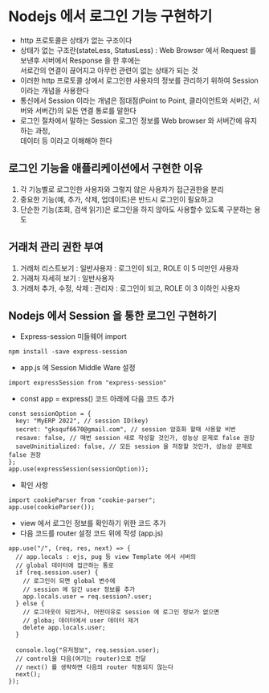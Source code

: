 # Nodejs 에서 로그인 기능 구현하기

- http 프로토콜은 상태가 없는 구조이다
- 상태가 없는 구조란(stateLess, StatusLess) : Web Browser 에서 Request 를 보낸후 서버에서 Response 을 한 후에는  
  서로간의 연결이 끊어지고 아무런 관련이 없는 상태가 되는 것
- 이러한 http 프로토콜 상에서 로그인한 사용자의 정보를 관리하기 위하여 Session 이라는 개념을 사용한다
- 통신에서 Session 이라는 개념은 점대점(Point to Point, 클라이언트와 서버간, 서버와 서버간)의 모든 연결 통로를 말한다
- 로그인 절차에서 말하는 Session 로그인 정보를 Web browser 와 서버간에 유지하는 과정,  
  데이터 등 이라고 이해해야 한다

## 로그인 기능을 애플리케이션에서 구현한 이유

1. 각 기능별로 로그인한 사용자와 그렇지 않은 사용자가 접근권한을 분리
2. 중요한 기능(예, 추가, 삭제, 업데이트)은 반드시 로그인이 필요하고
3. 단순한 기능(조회, 검색 읽기)은 로그인을 하지 않아도 사용할수 있도록 구분하는 용도

## 거래처 관리 권한 부여

1. 거래처 리스트보기 : 일반사용자 : 로그인이 되고, ROLE 이 5 미만인 사용자
2. 거래처 자세히 보기 : 일반사용자
3. 거래처 추가, 수정, 삭제 : 관리자 : 로그인이 되고, ROLE 이 3 이하인 사용자

## Nodejs 에서 Session 을 통한 로그인 구현하기

- Express-session 미들웨어 import

```
npm install -save express-session
```

- app.js 에 Session Middle Ware 설정

```
import expressSession from "express-session"
```

- const app = express() 코드 아래에 다음 코드 추가

```
const sessionOption = {
  key: "MyERP 2022", // session ID(key)
  secret: "gksquf6670@gmail.com", // session 암호화 할때 사용할 비번
  resave: false, // 매번 session 새로 작성할 것인가, 성능상 문제로 false 권장
  saveUninitialized: false, // 모든 session 을 저장할 것인가, 성능상 문제로 false 권장
};
app.use(expressSession(sessionOption));
```

- 확인 사항

```
import cookieParser from "cookie-parser";
app.use(cookieParser());
```

- view 에서 로그인 정보를 확인하기 위한 코드 추가
- 다음 코드를 router 설정 코드 위에 작성 (app.js)

```
app.use("/", (req, res, next) => {
  // app.locals : ejs, pug 등 view Template 에서 서버의
  // global 데이터에 접근하는 통로
  if (req.session.user) {
    // 로그인이 되면 global 변수에
    // session 에 담긴 user 정보를 추가
    app.locals.user = req.session?.user;
  } else {
    // 로그아웃이 되었거나, 어떤이유로 session 에 로그인 정보가 없으면
    // globa; 데이터에서 user 데이터 제거
    delete app.locals.user;
  }

  console.log("유저정보", req.session.user);
  // control을 다음(여기는 router)으로 전달
  // next() 를 생략하면 다음의 router 작동되지 않는다
  next();
});
```
